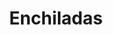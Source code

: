 ---
title: "Enchiladas"
price: "$15.00"
category: "Mexican-Cuisine"
img: "src/images/menu/Enchiladas.jpeg"
desc: "Three wrapped enchiladas with your choice of shreded chicken or beef garnished with guacamole and sour cream"
---